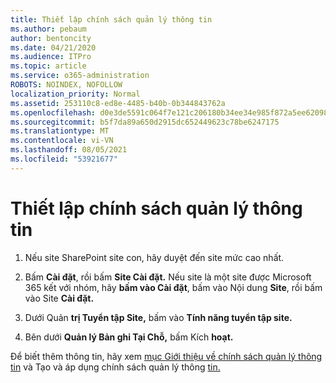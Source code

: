 ```yaml
---
title: Thiết lập chính sách quản lý thông tin
ms.author: pebaum
author: bentoncity
ms.date: 04/21/2020
ms.audience: ITPro
ms.topic: article
ms.service: o365-administration
ROBOTS: NOINDEX, NOFOLLOW
localization_priority: Normal
ms.assetid: 253110c8-ed8e-4485-b40b-0b344843762a
ms.openlocfilehash: d0e3de5591c064f7e121c206180b34ee34e985f872a5ee6209889ecad6eaa32c
ms.sourcegitcommit: b5f7da89a650d2915dc652449623c78be6247175
ms.translationtype: MT
ms.contentlocale: vi-VN
ms.lasthandoff: 08/05/2021
ms.locfileid: "53921677"
---
```

# <a name="set-up-information-management-policies"></a>Thiết lập chính sách quản lý thông tin

1. Nếu site SharePoint site con, hãy duyệt đến site mức cao nhất.
    
2. Bấm **Cài đặt**, rồi bấm **Site Cài đặt.** Nếu site là một site được Microsoft 365 kết với nhóm, hãy **bấm vào Cài đặt**, bấm vào Nội dung **Site**, rồi bấm vào Site **Cài đặt.**
    
3. Dưới Quản **trị Tuyển tập Site,** bấm vào **Tính năng tuyển tập site.**
    
4. Bên dưới **Quản lý Bản ghi Tại Chỗ,** bấm Kích **hoạt.**
    
Để biết thêm thông tin, hãy xem [mục Giới thiệu về chính sách quản lý thông tin](https://go.microsoft.com/fwlink/?linkid=404239) và Tạo và áp dụng chính sách quản lý thông [tin.](https://go.microsoft.com/fwlink/?linkid=2003916)
  

